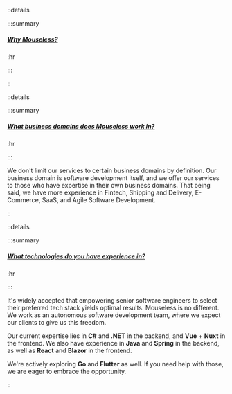 ::details

:::summary

##### [Why Mouseless?]()

:hr

:::

::

::details

:::summary

##### [What business domains does Mouseless work in?]()

:hr

:::

We don't limit our services to certain business domains by definition. Our
business domain is software development itself, and we offer our services to
those who have expertise in their own business domains. That being said, we have
more experience in Fintech, Shipping and Delivery, E-Commerce, SaaS, and Agile
Software Development.

::

::details

:::summary

##### [What technologies do you have experience in?]()

:hr

:::

It's widely accepted that empowering senior software engineers to select their
preferred tech stack yields optimal results. Mouseless is no different. We work
as an autonomous software development team, where we expect our clients to give
us this freedom.

Our current expertise lies in __C#__ and __.NET__ in the backend, and __Vue__ +
__Nuxt__ in the frontend. We also have experience in __Java__ and __Spring__ in
the backend, as well as __React__ and __Blazor__ in the frontend.

We're actively exploring __Go__ and __Flutter__ as well. If you need help with
those, we are eager to embrace the opportunity.

::

